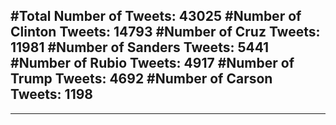 #Total Number of Tweets: 43025 
#Number of Clinton Tweets: 14793
#Number of Cruz Tweets: 11981
#Number of Sanders Tweets: 5441
#Number of Rubio Tweets: 4917
#Number of Trump Tweets: 4692
#Number of Carson Tweets: 1198
---
---
